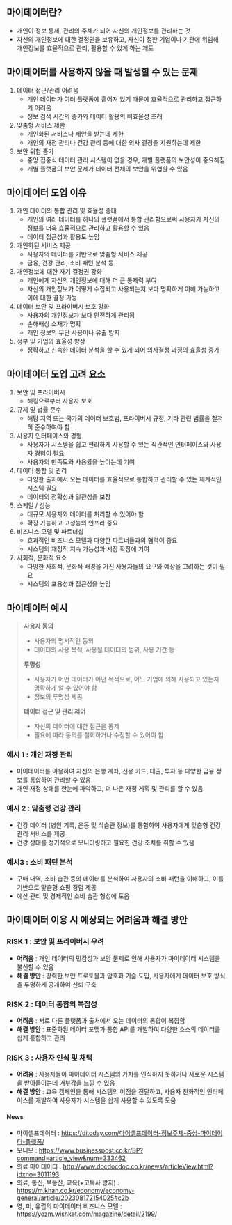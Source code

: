 ## 마이데이터란?
- 개인이 정보 통제, 관리의 주체가 되어 자신의 개인정보를 관리하는 것
- 자신의 개인정보에 대한 결정권을 보유하고, 자신이 정한 기업이나 기관에 위임해 개인정보를 효율적으로 관리, 활용할 수 있게 하는 제도

## 마이데이터를 사용하지 않을 때 발생할 수 있는 문제
1. 데이터 접근/관리 어려움
	- 개인 데이터가 여러 플랫폼에 흩어져 있기 때문에 효율적으로 관리하고 접근하기 어려움
	- 정보 검색 시간의 증가와 데이터 활용의 비효율성 초래
2. 맞춤형 서비스 제한
	- 개인화된 서비스나 제안을 받는데 제한
	- 개인의 재정 관리나 건강 관리 등에 대한 의사 결정을 지원하는데 제한
3. 보안 위험 증가
	- 중앙 집중식 데이터 관리 시스템이 없을 경우, 개별 플랫폼의 보안성이 중요해짐
	- 개별 플랫폼의 보안 문제가 데이터 전체의 보안을 위협할 수 있음

## 마이데이터 도입 이유
1. 개인 데이터의 통합 관리 및 효율성 증대
	- 개인의 여러 데이터를 하나의 플랫폼에서 통합 관리함으로써 사용자가 자신의 정보를 더욱 효율적으로 관리하고 활용할 수 있음
	- 데이터 접근성과 활용도 높임
2. 개인화된 서비스 제공
	- 사용자의 데이터를 기반으로 맞춤형 서비스 제공
	- 금융, 건강 관리, 소비 패턴 분석 등
3. 개인정보에 대한 자기 결정권 강화
	- 개인에게 자신의 개인정보에 대해 더 큰 통제력 부여
	- 자신의 개인정보가 어떻게 수집되고 사용되는지 보다 명확하게 이해 가능하고 이에 대한 결정 가능
4. 데이터 보안 및 프라이버시 보호 강화
	- 사용자의 개인정보가 보다 안전하게 관리됨
	- 손해배상 소재가 명확
	- 개인 정보의 무단 사용이나 유출 방지
5. 정부 및 기업의 효율성 향상
	- 정확하고 신속한 데이터 분석을 할 수 있게 되어 의사결정 과정의 효율성 증가

## 마이데이터 도입 고려 요소
1. 보안 및 프라이버시
	- 해킹으로부터 사용자 보호
2. 규제 및 법률 준수
	- 해당 지역 또는 국가의 데이터 보호법, 프라이버시 규정, 기타 관련 법률을 철저히 준수하여야 함
3. 사용자 인터페이스와 경험
	- 사용자가 시스템을 쉽고 편리하게 사용할 수 있는 직관적인 인터페이스와 사용자 경험이 필요
	- 사용자의 만족도와 사용률을 높이는데 기여
4. 데이터 통합 및 관리
	- 다양한 출처에서 오는 데이터를 효율적으로 통합하고 관리할 수 있는 체계적인 시스템 필요
	- 데이터의 정확성과 일관성을 보장
5. 스케일 / 성능
	- 대규모 사용자와 데이터를 처리할 수 있어야 함
	- 확장 가능하고 고성능의 인프라 중요
6. 비즈니스 모델 및 파트너십
	- 효과적인 비즈니스 모델과 다양한 파트너들과의 협력이 중요
	- 시스템의 재정적 지속 가능성과 시장 확장에 기여
7. 사회적, 문화적 요소
	- 다양한 사회적, 문화적 배경을 가진 사용자들의 요구와 예상을 고려하는 것이 필요
	- 시스템의 포용성과 접근성을 높임

## 마이데이터 예시

> **사용자 동의**
> - 사용자의 명시적인 동의
> - 데이터의 사용 목적, 사용될 데이터의 범위, 사용 기간 등
>
>**투명성**
>- 사용자가 어떤 데이터가 어떤 목적으로, 어느 기업에 의해 사용되고 있는지 명확하게 알 수 있어야 함
>- 정보의 투명성 제공
>
>**데이터 접근 및 관리 제어**
>- 자신의 데이터에 대한 접근을 통제
>- 필요에 따라 동의를 철회하거나 수정할 수 있어야 함

### 예시 1 : 개인 재정 관리
- 마이데이터를 이용하여 자신의 은행 계좌, 신용 카드, 대출, 투자 등 다양한 금융 정보를 통합하여 관리할 수 있음
- 개인 재정 상태를 한눈에 파악하고, 더 나은 재정 게획 및 관리를 할 수 있음

### 예시 2 : 맞춤형 건강 관리
- 건강 데이터 (병원 기록, 운동 및 식습관 정보)를 통합하여 사용자에게 맞춤형 건강 관리 서비스를 제공
- 건강 상태를 정기적으로 모니터링하고 필요한 건강 조치를 취할 수 있음

### 예시3 : 소비 패턴 분석
- 구매 내역, 소비 습관 등의 데이터를 분석하여 사용자의 소비 패턴을 이해하고, 이를 기반으로 맞춤형 쇼핑 경험 제공
- 예산 관리 및 경제적인 소비 습관 형성에 도움

## 마이데이터 이용 시 예상되는 어려움과 해결 방안
### RISK 1 : 보안 및 프라이버시 우려
- **어려움** : 개인 데이터의 민감성과 보안 문제로 인해 사용자가 마이데이터 시스템을 불신할 수 있음
- **해결 방안** : 강력한 보안 프로토몰과 암호화 기술 도입, 사용자에게 데이터 보호 방식을 투명하게 공개하여 신뢰 구축

### RISK 2 : 데이터 통합의 복잡성
- **어려움** : 서로 다른 플랫폼과 출처에서 오는 데이터의 통합이 복잡함
- **해결 방안** : 표준화된 데이터 포맷과 통합 API를 개발하여 다양한 소스의 데이터를 쉽게 통합하고 관리

### RISK 3 : 사용자 인식 및 채택
- **어려움** : 사용자들이 마이데이터 시스템의 가치를 인식하지 못하거나 새로운 시스템을 받아들이는데 거부감을 느낄 수 있음
- **해결 방안** : 교육 캠페인을 통해 시스템의 이점을 전달하고, 사용자 친화적인 인터페이스를 개발하여 사용자가 시스템을 쉽게 사용할 수 있도록 도움

#### News
- 마이셀프데이터 : https://ditoday.com/마이셀프데이터-정보주체-중심-마이데이터-플랫폼/
- 모니모 : https://www.businesspost.co.kr/BP?command=article_view&num=333462
- 의료 마이데이터 : http://www.docdocdoc.co.kr/news/articleView.html?idxno=3011193
- 의료, 통신, 부동산, 교육(+고독사 방지) : https://m.khan.co.kr/economy/economy-general/article/202308172154025#c2b
- 영, 미, 유럽의 마이데이터 비즈니스 모델 : https://yozm.wishket.com/magazine/detail/2199/